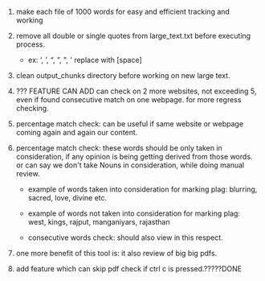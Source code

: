 1. make each file of 1000 words for easy and efficient tracking and working
2. remove all double or single quotes from large_text.txt before executing process.

   - ex: ‘, ’, “, ”, ", ' replace with [space]

3. clean output_chunks directory before working on new large text.
4. ??? FEATURE CAN ADD can check on 2 more websites, not exceeding 5, even if found consecutive match on one webpage. for more regress checking.
5. percentage match check: can be useful if same website or webpage coming again and again our content.
6. percentage match check: these words should be only taken in consideration, if any opinion is being getting derived from those words. or can say we don't take Nouns in consideration, while doing manual review.

   - example of words taken into consideration for marking plag: blurring, sacred, love, divine etc.
   - example of words not taken into consideration for marking plag: west, kings, rajput, manganiyars, rajasthan

   - consecutive words check: should also view in this respect.

7. one more benefit of this tool is: it also review of big big pdfs.
8. add feature which can skip pdf check if ctrl c is pressed.?????DONE
